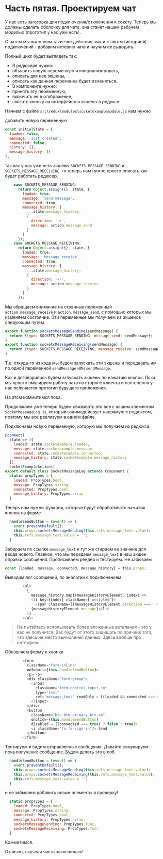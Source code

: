 # Часть пятая. Проектируем чат 

У нас есть заготовка для подключения/отключения к сокету. Теперь мы должны сделать оболочку для чата, она станет нашим рабочем моделью (прототип у нас уже есть).

С чатом мы выполним такие же действия, как и с логом (историей) подключений - добавим историю чата и научим ее выводить.

Полный цикл будет выглядеть так: 
* В редюсере нужно: 
 * объявить новую переменную и инициализировать, 
 * описать для нее экшены,
 * описать как данная переменна будет изменяться. 
* В компоненте нужно:
 * принять эту переменную,
 * включить ее в отображение,
 * связать кнопку на интерфейсе и экшены в редуксе.

Начнем с файле `src\redux\modules\socketexamplemodule.js` нам нужно

добавить новую переменную 
```js
const initialState = {
  loaded: false,
  message: 'Just created',
  connected: false,
  history: [],
  message_history: []
};
```
так как у нас уже есть экшены `SOCKETS_MESSAGE_SENDING` и  `SOCKETS_MESSAGE_RECEIVING`, то теперь нам нужно просто описать как будет работать редюсер.
```js
    case SOCKETS_MESSAGE_SENDING:
      return Object.assign({}, state, {
        loaded: true,
        message: 'Send message',
        connected: true,
        message_history: [
          ...state.message_history,
          {
            direction: '->',
            message: action.message_send
          }
        ]
      });
    case SOCKETS_MESSAGE_RECEIVING:
      return Object.assign({}, state, {
        loaded: true,
        message: 'Message receive',
        connected: true,
        message_history: [
          ...state.message_history,
          {
            direction: '<-',
            message: action.message_receive
          }
        ]
      });
  ```
Мы обращаем внимание на странные переменный `action.message_receive` и `action.message_send`, с помощью которых мы изменяем состояние. Эти переменные мы получаем из экшенов следующим путем
```js
export function socketsMessageSending(sendMessage) {
  return {type: SOCKETS_MESSAGE_SENDING, message_send: sendMessage};
}
export function socketsMessageReceiving(sendMessage) {
  return {type: SOCKETS_MESSAGE_RECEIVING, message_receive: sendMessage};
}
```
Т.е. откуда-то из кода мы будем запускать эти экшены и передавать им по одной переменной `sendMessage` или `sendMessage`.


Как и договорились будем запускать экшены по нажатию кнопок. Пока мы просто эмулируем работу чата на стороне клиента и постепенно у нас получается прототип будущего приложения.

На этом коммитимся пока.

Продолжаем уже теперь будем связывать это все с нашим элементом `SocketMessageLog.js`, который взаимодейсвует напрямую с редюксом, поэтому мы все реализуем в одном файле. 

Подключаем новую переменную, которую мы получаем из редюкса
```js
@connect(
  state => ({
    loaded: state.socketexample.loaded,
    message: state.socketexample.message,
    connected: state.socketexample.connected,
    message_history: state.socketexample.message_history
  }),
  socketExampleActions)
export default class SocketMessageLog extends Component {
  static propTypes = {
    loaded: PropTypes.bool,
    message: PropTypes.string,
    connected: PropTypes.bool,
    message_history: PropTypes.array
  }
```

Теперь нам нужны функции, которые будут обрабатывать нажатия кнопок на форме
```js
  handleSendButton = (event) => {
    event.preventDefault();
    this.props.socketsMessageSending(this.refs.message_text.value);
    this.refs.message_text.value = '';
  }
```
Забираем по ссылке `message_text` и тут же стираем ее значние для ввода нового. Главное, что мы передаем `message_text` в наш экшен оправки сообщения. 
Прописываем рендер и тестируем. 
Не забываем
```js
const {loaded, message, connected, message_history} = this.props;
```
Выводим лог сообщений, по аналогии с подключением
```js
        <ul>
          {
            message_history.map((messageHistoryElement, index) =>
            <li key={index} className={'unstyled'}>
              <span className={(messageHistoryElement.direction === '->') ? 'glyphicon glyphicon-arrow-right' : 'glyphicon glyphicon-arrow-left'}></span>
            {messageHistoryElement.message}</li>
          )}
        </ul>
```

> Не пытайтесь использовать более вложенные ветвления - это у вас не получится. Вас будут от этого защищать по причине того, что здесь не место вычислений данных. Здесь вообще про интерфейс.

Обновляем форму и кнопки
```js
        <form
          className="form-inline"
          onSubmit={this.handleSendButton}>
          <p></p>
          <div className="form-group">
            <input
              className="form-control input-sm"
              type="text"
              ref="message_text" readOnly = {(loaded && connected === true) ? false : true}>
            </input>
          </div>
          <button
            className="btn btn-primary btn-sm"
            onClick={this.handleSendButton}
            disabled = {(connected === true) ? false : true}>
            <i className="fa fa-sign-in"/> Send
          </button>
        </form>
```
Тестируем и видим отправленные сообщения. Давайте сэмулируем пока получение сообщение. Будем делать это в лоб.
```js
  handleSendButton = (event) => {
    event.preventDefault();
    this.props.socketsMessageSending(this.refs.message_text.value);
    this.props.socketsMessageReceiving(this.refs.message_text.value);
    this.refs.message_text.value = '';
  }
```
и не забываем добавить новые элементы в проверку!
```js
  static propTypes = {
    loaded: PropTypes.bool,
    message: PropTypes.string,
    connected: PropTypes.bool,
    message_history: PropTypes.array,
    socketsMessageSending: PropTypes.func,
    socketsMessageReceiving: PropTypes.func
  }
```

Коммитимся. 

Отлично, скучная часть закончилась!